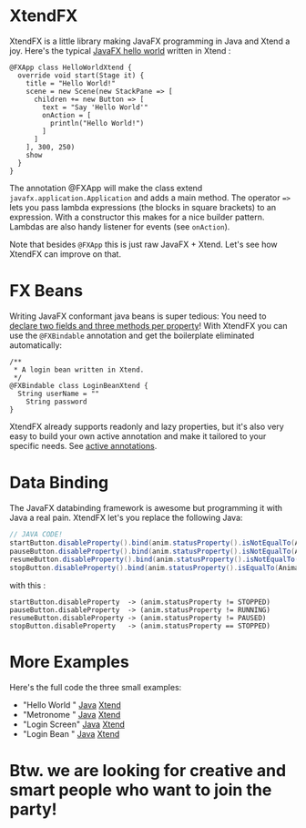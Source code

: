 XtendFX
=======

XtendFX is a little library making JavaFX programming in Java and Xtend a joy.
Here's the typical [JavaFX hello world](http://docs.oracle.com/javafx/2/get_started/hello_world.htm) written in Xtend :

```xtend
@FXApp class HelloWorldXtend {
  override void start(Stage it) {
    title = "Hello World!"
    scene = new Scene(new StackPane => [
      children += new Button => [
        text = "Say 'Hello World'"
        onAction = [
          println("Hello World!")
        ]
      ]
    ], 300, 250)
    show
  }
}
```

The annotation @FXApp will make the class extend ```javafx.application.Application``` and adds 
a main method. The operator ```=>``` lets you pass lambda expressions (the blocks in square brackets) to an expression. With a constructor this makes for a nice builder pattern. Lambdas are also handy listener for events (see ```onAction```).

Note that besides ```@FXApp``` this is just raw JavaFX + Xtend. Let's see how XtendFX can improve on that.

FX Beans
========

Writing JavaFX conformant java beans is super tedious: You need to [declare two fields 
and three methods per property](http://blog.netopyr.com/2011/05/19/creating-javafx-properties/)!
With XtendFX you can use the ```@FXBindable``` annotation and get the boilerplate eliminated automatically:

```xtend
/**
 * A login bean written in Xtend.
 */
@FXBindable class LoginBeanXtend {
  String userName = ""
	String password
}
```

XtendFX already supports readonly and lazy properties, but it's also very easy to build your own active annotation and make it tailored to your specific needs. See [active annotations](http://www.eclipse.org/xtend/documentation.html#activeAnnotations).

Data Binding
============

The JavaFX databinding framework is awesome but programming it with Java a real pain. XtendFX let's you
replace the following Java:

```java
// JAVA CODE!
startButton.disableProperty().bind(anim.statusProperty().isNotEqualTo(Animation.Status.STOPPED));
pauseButton.disableProperty().bind(anim.statusProperty().isNotEqualTo(Animation.Status.RUNNING));
resumeButton.disableProperty().bind(anim.statusProperty().isNotEqualTo(Animation.Status.PAUSED));
stopButton.disableProperty().bind(anim.statusProperty().isEqualTo(Animation.Status.STOPPED));
```

with this :

```xtend
startButton.disableProperty  -> (anim.statusProperty != STOPPED)
pauseButton.disableProperty  -> (anim.statusProperty != RUNNING)
resumeButton.disableProperty -> (anim.statusProperty != PAUSED)
stopButton.disableProperty   -> (anim.statusProperty == STOPPED)
```

More Examples
=============

Here's the full code the three small examples:

 - "Hello World " [Java](https://github.com/svenefftinge/xtendfx/blob/master/my.javafx.application/src/helloworld/HelloWorldJava.java) [Xtend](https://github.com/svenefftinge/xtendfx/blob/master/my.javafx.application/src/helloworld/HelloWorldXtend.xtend)
 - "Metronome   " [Java](https://github.com/svenefftinge/xtendfx/blob/master/my.javafx.application/src/metronome/MetronomeTransitionJava.java) [Xtend](https://github.com/svenefftinge/xtendfx/blob/master/my.javafx.application/src/metronome/MetronomeTransitionXtend.xtend)
 - "Login Screen" [Java](https://github.com/svenefftinge/xtendfx/blob/master/my.javafx.application/src/login/LoginScreenJava.java) [Xtend](https://github.com/svenefftinge/xtendfx/blob/master/my.javafx.application/src/login/LoginScreenXtend.xtend)
 - "Login Bean  " [Java](https://github.com/svenefftinge/xtendfx/blob/master/my.javafx.application/src/login/LoginBeanJava.java) [Xtend](https://github.com/svenefftinge/xtendfx/blob/master/my.javafx.application/src/login/LoginBeanXtend.xtend)

Btw. we are looking for creative and smart people who want to join the party!
=============================================================================
